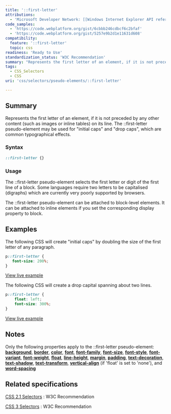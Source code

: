```yaml
---
title: '::first-letter'
attributions:
  - 'Microsoft Developer Network: [[Windows Internet Explorer API reference](http://msdn.microsoft.com/en-us/library/ie/hh828809%28v=vs.85%29.aspx) Article]'
code_samples:
  - 'https://code.webplatform.org/gist/6cbbb246cdbcf6c2bfaf'
  - 'https://code.webplatform.org/gist/5257e9b2d1e11631d608'
compatibility:
  feature: '::first-letter'
  topic: css
readiness: 'Ready to Use'
standardization_status: 'W3C Recommendation'
summary: "Represents the first letter of an element, if it is not preceded by any other content (such as images or inline tables) on its line. The\_::first-letter pseudo-element may be used for &quot;initial caps&quot; and &quot;drop caps&quot;, which are common typographical effects."
tags:
  - CSS_Selectors
  - CSS
uri: 'css/selectors/pseudo-elements/::first-letter'

---
```

## Summary

Represents the first letter of an element, if it is not preceded by any other content (such as images or inline tables) on its line. The ::first-letter pseudo-element may be used for &quot;initial caps&quot; and &quot;drop caps&quot;, which are common typographical effects.

### Syntax

``` css
::first-letter {}
```

### Usage

The ::first-letter pseudo-element selects the first letter or digit of the first line of a block. Some languages require two letters to be capitalised (digraphs) which are currently very poorly supported by browsers.

The ::first-letter pseudo-element can be attached to block-level elements. It can be attached to inline elements if you set the corresponding display property to block.

## Examples

The following CSS will create "initial caps" by doubling the size of the first letter of any paragraph.

``` css
p::first-letter {
   font-size: 200%;
}
```

[View live example](https://code.webplatform.org/gist/6cbbb246cdbcf6c2bfaf)

The following CSS will create a drop capital spanning about two lines.

``` css
p::first-letter {
    float: left;
    font-size: 300%;
}
```

[View live example](https://code.webplatform.org/gist/5257e9b2d1e11631d608)

## Notes

Only the following properties apply to the ::first-letter pseudo-element: [**background**](/css/properties/background), [**border**](/css/properties/border), [**color**](/css/properties/color), [**font**](/css/properties/font), [**font-family**](/css/properties/font-family), [**font-size**](/css/properties/font-size), [**font-style**](/css/properties/font-style), [**font-variant**](/css/fonts/font-variant), [**font-weight**](/css/properties/font-weight), [**float**](/css/properties/float), [**line-height**](/css/properties/line-height), [**margin**](/css/properties/margin), [**padding**](/css/properties/padding), [**text-decoration**](/css/properties/text-decoration), [**text-shadow**](/css/properties/text-shadow), [**text-transform**](/css/properties/text-transform), [**vertical-align**](/css/properties/vertical-align) (if 'float' is set to 'none'), and [**word-spacing**](/css/text/word-spacing/word-spacing)

## Related specifications

[CSS 2.1 Selectors](http://www.w3.org/TR/CSS2/selector.html#first-letter)
:   W3C Recommendation

[CSS 3 Selectors](http://www.w3.org/TR/css3-selectors/#first-letter)
:   W3C Recommendation
